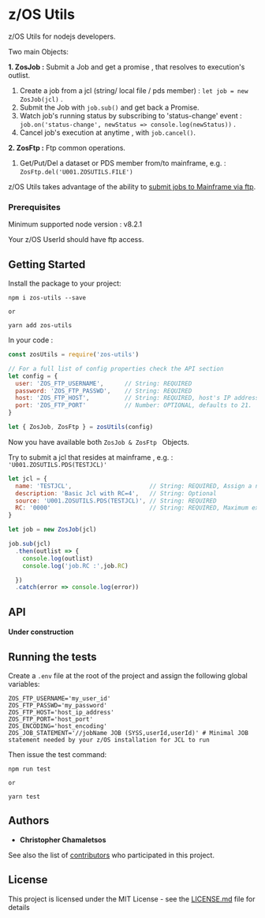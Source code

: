 

# z/OS Utils

z/OS Utils for nodejs developers. 

Two main Objects:

__1. ZosJob :__ Submit a Job and get a promise , that resolves to execution's outlist.

1. Create a job from a jcl (string/ local file / pds member) : ```let job = new ZosJob(jcl)``` .
2. Submit the Job with ```job.sub()``` and get back a Promise.
3. Watch job's running status by subscribing to 'status-change' event : ```job.on('status-change', newStatus => console.log(newStatus))``` .
4. Cancel job's execution at anytime , with ```job.cancel()```.


__2. ZosFtp :__ Ftp common operations.

1. Get/Put/Del a dataset or PDS member from/to mainframe, e.g. : ```ZosFtp.del('U001.ZOSUTILS.FILE')```


z/OS Utils takes advantage of the ability to [submit jobs to Mainframe via ftp](https://www.ibm.com/support/knowledgecenter/en/SSLTBW_2.1.0/com.ibm.zos.v2r1.halu001/intfjes.htm).

### Prerequisites

Minimum supported node version : v8.2.1

Your z/OS UserId should have ftp access.

## Getting Started
Install the package to your project:

```
npm i zos-utils --save 

or

yarn add zos-utils
```

In your code :
```javascript
const zosUtils = require('zos-utils')

// For a full list of config properties check the API section
let config = {
  user: 'ZOS_FTP_USERNAME',      // String: REQUIRED
  password: 'ZOS_FTP_PASSWD',    // String: REQUIRED
  host: 'ZOS_FTP_HOST',          // String: REQUIRED, host's IP address 
  port: 'ZOS_FTP_PORT'           // Number: OPTIONAL, defaults to 21.
}

let { ZosJob, ZosFtp } = zosUtils(config)
```
Now you have available both ```ZosJob & ZosFtp ``` Objects.

Try to submit a jcl that resides at mainframe , e.g. : ```'U001.ZOSUTILS.PDS(TESTJCL)'```

```javascript
let jcl = {
  name: 'TESTJCL',                      // String: REQUIRED, Assign a name to your job, used for logging and outlist save name
  description: 'Basic Jcl with RC=4',   // String: Optional
  source: 'U001.ZOSUTILS.PDS(TESTJCL)', // String: REQUIRED
  RC: '0000'                            // String: REQUIRED, Maximum expected return code
}

let job = new ZosJob(jcl)

job.sub(jcl)
  .then(outlist => {
    console.log(outlist)
    console.log('job.RC :',job.RC)

  })
  .catch(error => console.log(error))

```
## API

#### Under construction


## Running the tests
Create a ```.env``` file at the root of the project and assign the following global variables:

```env
ZOS_FTP_USERNAME='my_user_id'
ZOS_FTP_PASSWD='my_password'
ZOS_FTP_HOST='host_ip_address'
ZOS_FTP_PORT='host_port'
ZOS_ENCODING='host_encoding'
ZOS_JOB_STATEMENT='//jobName JOB (SYSS,userId,userId)' # Minimal JOB statement needed by your z/OS installation for JCL to run 
```
Then issue the test command:

```
npm run test

or 

yarn test
```
## Authors

* **Christopher Chamaletsos** 

See also the list of [contributors](https://github.com/your/project/contributors) who participated in this project.

## License

This project is licensed under the MIT License - see the [LICENSE.md](LICENSE.md) file for details
